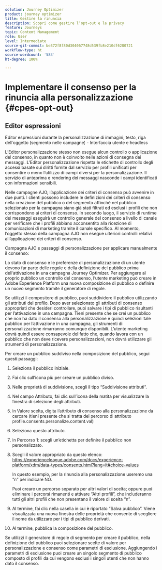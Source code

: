 ```yaml
---
solution: Journey Optimizer
product: journey optimizer
title: Gestire la rinuncia
description: Scopri come gestire l’opt-out e la privacy
feature: Journeys
topic: Content Management
role: User
level: Intermediate
source-git-commit: be372f8f80d304067748d539fb8e210df6280721
workflow-type: ht
source-wordcount: '583'
ht-degree: 100%

---
```


# Implementare il consenso per la rinuncia alla personalizzazione {#cpes-opt-out}


## Editor espressioni

Editor espressioni durante la personalizzazione di immagini, testo, riga dell’oggetto (segmento nelle campagne) - Interfaccia utente e headless

L’Editor personalizzazione stesso non esegue alcun controllo o applicazione del consenso, in quanto non è coinvolto nelle azioni di consegna dei messaggi. L’Editor personalizzazione rispetta le etichette di controllo degli accessi basate sui diritti fornite dal servizio per profili unificati per consentire o meno l’utilizzo di campi diversi per la personalizzazione. Il servizio di anteprima e rendering dei messaggi nasconde i campi identificati con informazioni sensibili.

Nelle campagne AJO, l’applicazione dei criteri di consenso può avvenire in due punti. I clienti possono includere le definizioni dei criteri di consenso nella creazione del pubblico o del segmento affinché nel pubblico selezionato per la campagna siano già stati filtrati ed esclusi i profili che non corrispondono ai criteri di consenso. In secondo luogo, il servizio di runtime dei messaggi eseguirà un controllo generale del consenso a livello di canale per verificare che i profili abbiano acconsentito alla ricezione di comunicazioni di marketing tramite il canale specifico. Al momento, l’oggetto stesso della campagna AJO non esegue ulteriori controlli relativi all’applicazione dei criteri di consenso.

Campagna AJO e passaggi di personalizzazione per applicare manualmente il consenso:

Lo stato di consenso e le preferenze di personalizzazione di un utente devono far parte delle regole e della definizione del pubblico prima dell’attivazione in una campagna Journey Optimizer. Per aggiungere al proprio pubblico un controllo del consenso, l’utente marketing può creare in Adobe Experience Platform una nuova composizione di pubblico o definire un nuovo segmento tramite il generatore di regole.

Se utilizzi il compositore di pubblico, puoi suddividere il pubblico utilizzando gli attributi del profilo. Dopo aver selezionato gli attributi di consenso appropriati che desideri controllare, puoi salvare i tipi di pubblico risultanti per l’attivazione in una campagna. Tieni presente che se crei un pubblico che non ha dato il consenso alla personalizzazione e quindi selezioni tale pubblico per l’attivazione in una campagna, gli strumenti di personalizzazione rimarranno comunque disponibili. L’utente marketing dovrà quindi essere consapevole del fatto che, quando lavora con un pubblico che non deve ricevere personalizzazioni, non dovrà utilizzare gli strumenti di personalizzazione.

Per creare un pubblico suddiviso nella composizione del pubblico, segui questi passaggi:

1. Seleziona il pubblico iniziale.

1. Fai clic sull’icona più per creare un pubblico diviso.

1. Nelle proprietà di suddivisione, scegli il tipo “Suddivisione attributi”.

1. Nel campo Attributo, fai clic sull’icona della matita per visualizzare la finestra di selezione degli attributi.

1. In Valore scelta, digita l’attributo di consenso alla personalizzazione da cercare (tieni presente che si tratta del percorso di attributo profile.consents.personalize.content.val)

1. Seleziona questo attributo.

1. In Percorso 1: scegli un’etichetta per definire il pubblico non personalizzato.

1. Scegli il valore appropriato da questo elenco: https://experienceleague.adobe.com/docs/experience-platform/xdm/data-types/consents.html?lang=it#choice-values

   In questo esempio, per la rinuncia alla personalizzazione useremo una “n” per indicare NO.

   Puoi creare un percorso separato per altri valori di scelta; oppure puoi eliminare i percorsi rimanenti e attivare “Altri profili”, che includeranno tutti gli altri profili che non presentano il valore di scelta “n”.

1. Al termine, fai clic nella casella in cui è riportato “Salva pubblico”. Viene visualizzata una nuova finestra delle proprietà che consente di scegliere il nome da utilizzare per i tipi di pubblico derivati.

1. Al termine, pubblica la composizione del pubblico.

Se utilizzi il generatore di regole di segmento per creare il pubblico, nella definizione del pubblico puoi selezionare scelte di valore per personalizzazione e consenso come parametri di esclusione. Aggiungendo i parametri di esclusione puoi creare un singolo segmento di pubblico composto di profili da cui vengono esclusi i singoli utenti che non hanno dato il consenso.
